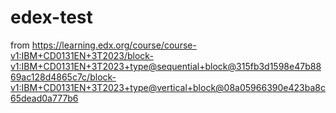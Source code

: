 # edex-test
from https://learning.edx.org/course/course-v1:IBM+CD0131EN+3T2023/block-v1:IBM+CD0131EN+3T2023+type@sequential+block@315fb3d1598e47b8869ac128d4865c7c/block-v1:IBM+CD0131EN+3T2023+type@vertical+block@08a05966390e423ba8c65dead0a777b6
